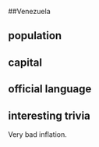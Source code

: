##Venezuela
## population


## capital

 
## official language


## interesting trivia

Very bad inflation.

